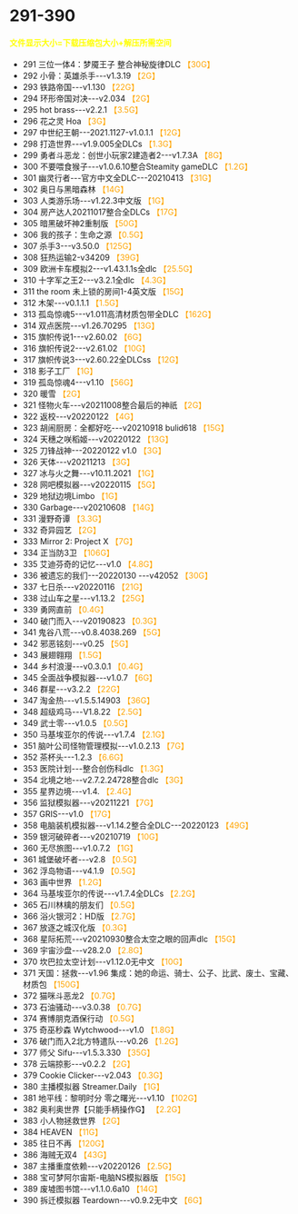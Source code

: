 # 291-390
#### <font color=yellow>文件显示大小=下载压缩包大小+解压所需空间</font>
* 291	三位一体4：梦魇王子 整合神秘旋律DLC <font color=orange>【30G】</font><br>
* 292	小骨：英雄杀手---v1.3.19 <font color=orange>【2G】</font><br>
* 293	铁路帝国---v1.130 <font color=orange>【22G】</font><br>
* 294	环形帝国对决---v2.034 <font color=orange>【2G】</font><br>
* 295	hot brass---v2.2.1 <font color=orange>【3.5G】</font><br>
* 296	花之灵 Hoa <font color=orange>【3G】</font><br>
* 297	中世纪王朝---2021.1127-v1.0.1.1 <font color=orange>【12G】</font><br>
* 298	打造世界---v1.9.005全DLCs <font color=orange>【1.3G】</font><br>
* 299	勇者斗恶龙：创世小玩家2建造者2---v1.7.3A <font color=orange>【8G】</font><br>
* 300	不要喂食猴子---v1.0.6.10整合Steamity gameDLC <font color=orange>【1.2G】</font><br>
* 301	幽灵行者---官方中文全DLC---20210413 <font color=orange>【31G】</font><br>
* 302	奥日与黑暗森林 <font color=orange>【14G】</font><br>
* 303	人类游乐场---v1.22.3中文版 <font color=orange>【1G】</font><br>
* 304	房产达人20211017整合全DLCs <font color=orange>【17G】</font><br>
* 305	暗黑破坏神2重制版 <font color=orange>【50G】</font><br>
* 306	我的孩子：生命之源 <font color=orange>【0.5G】</font><br>
* 307	杀手3---v3.50.0 <font color=orange>【125G】</font><br>
* 308	狂热运输2-v34209 <font color=orange>【39G】</font><br>
* 309	欧洲卡车模拟2---v1.43.1.1s全dlc <font color=orange>【25.5G】</font><br>
* 310	十字军之王2---v3.2.1全dlc <font color=orange>【4.3G】</font><br>
* 311	the room 未上锁的房间1-4英文版 <font color=orange>【15G】</font><br>
* 312	木架---v0.1.1.1 <font color=orange>【1.5G】</font><br>
* 313	孤岛惊魂5---v1.011高清材质包带全DLC <font color=orange>【162G】</font><br>
* 314	双点医院---v1.26.70295 <font color=orange>【13G】</font><br>
* 315	旗帜传说1---v2.60.02 <font color=orange>【6G】</font><br>
* 316	旗帜传说2---v2.61.02 <font color=orange>【10G】</font><br>
* 317	旗帜传说3---v2.60.22全DLCss <font color=orange>【12G】</font><br>
* 318	影子工厂 <font color=orange>【1G】</font><br>
* 319	孤岛惊魂4---v1.10 <font color=orange>【56G】</font><br>
* 320	暖雪 <font color=orange>【2G】</font><br>
* 321	怪物火车---v20211008整合最后的神祇 <font color=orange>【2G】</font><br>
* 322	返校---v20220122 <font color=orange>【4G】</font><br>
* 323	胡闹厨房：全都好吃---v20210918 bulid618 <font color=orange>【15G】</font><br>
* 324	天穗之咲稻姬---v20220122 <font color=orange>【13G】</font><br>
* 325	刀锋战神---20220122 v1.0 <font color=orange>【3G】</font><br>
* 326	天体---v20211213 <font color=orange>【3G】</font><br>
* 327	冰与火之舞---v10.11.2021 <font color=orange>【1G】</font><br>
* 328   网吧模拟器---v20220115 <font color=orange>【5G】</font><br>
* 329   地狱边境Limbo <font color=orange>【1G】</font><br>
* 330   Garbage---v20210608 <font color=orange>【14G】</font><br>
* 331	漫野奇谭 <font color=orange>【3.3G】</font><br>
* 332	奇异园艺 <font color=orange>【2G】</font><br>
* 333	Mirror 2: Project X <font color=orange>【7G】</font><br>
* 334	正当防3卫 <font color=orange>【106G】</font><br>
* 335	艾迪芬奇的记忆---v1.0 <font color=orange>【4.8G】</font><br>
* 336	被遗忘的我们---20220130 ---v42052 <font color=orange>【30G】</font><br>
* 337	七日杀---v20220116 <font color=orange>【21G】</font><br>
* 338	过山车之星---v1.13.2 <font color=orange>【25G】</font><br>
* 339	勇网直前 <font color=orange>【0.4G】</font><br>
* 340	破门而入---v20190823 <font color=orange>【0.3G】</font><br>
* 341	鬼谷八荒---v0.8.4038.269 <font color=orange>【5G】</font><br>
* 342	邪恶铭刻---v0.25 <font color=orange>【5G】</font><br>
* 343	展翅翱翔 <font color=orange>【1.5G】</font><br>
* 344	乡村浪漫---v0.3.0.1 <font color=orange>【0.4G】</font><br>
* 345	全面战争模拟器---v1.0.7 <font color=orange>【6G】</font><br>
* 346	群星---v3.2.2 <font color=orange>【22G】</font><br>
* 347	淘金热---v1.5.5.14903 <font color=orange>【36G】</font><br>
* 348	超级鸡马---V1.8.22 <font color=orange>【2.5G】</font><br>
* 349	武士零---v1.0.5 <font color=orange>【0.5G】</font><br>
* 350	马基埃亚尔的传说---v1.7.4 <font color=orange>【2.1G】</font><br>
* 351	脑叶公司怪物管理模拟---v1.0.2.13 <font color=orange>【7G】</font><br>
* 352	茶杯头---1.2.3 <font color=orange>【6.6G】</font><br>
* 353	医院计划---整合创伤科dlc <font color=orange>【1.3G】</font><br>
* 354	北境之地---v2.7.2.24728整合dlc <font color=orange>【3G】</font><br>
* 355	星界边境---v1.4. <font color=orange>【2.4G】</font><br>
* 356	监狱模拟器---v20211221 <font color=orange>【7G】</font><br>
* 357	GRIS---v1.0 <font color=orange>【17G】</font><br>
* 358	电脑装机模拟器---v1.14.2整合全DLC---20220123 <font color=orange>【49G】</font><br>
* 359	银河破碎者---v20210719 <font color=orange>【10G】</font><br>
* 360	无尽旅图---v1.0.7.2 <font color=orange>【1G】</font><br>
* 361	城堡破坏者---v2.8 <font color=orange>【0.5G】</font><br>
* 362	浮岛物语---v4.1.9 <font color=orange>【0.5G】</font><br>
* 363	画中世界 <font color=orange>【1.2G】</font><br>
* 364	马基埃亚尔的传说---v1.7.4全DLCs <font color=orange>【2.2G】</font><br>
* 365	石川林檎的朋友们 <font color=orange>【0.5G】</font><br>
* 366	浴火银河2：HD版 <font color=orange>【2.7G】</font><br>
* 367	放逐之城汉化版 <font color=orange>【0.3G】</font><br>
* 368	星际拓荒---v20210930整合太空之眼的回声dlc <font color=orange>【15G】</font><br>
* 369	宇宙沙盘---v28.2.0 <font color=orange>【2.8G】</font><br>
* 370	坎巴拉太空计划---v1.12.0无中文 <font color=orange>【10G】</font><br>
* 371	天国：拯救---v1.96 集成：她的命运、骑士、公子、比武、废土、宝藏、材质包 <font color=orange>【150G】</font><br>
* 372	猫咪斗恶龙2 <font color=orange>【0.7G】</font><br>
* 373	石油骚动---v3.0.38 <font color=orange>【0.7G】</font><br>
* 374	赛博朋克酒保行动 <font color=orange>【0.5G】</font><br>
* 375	奇巫秒森 Wytchwood---v1.0 <font color=orange>【1.8G】</font><br>
* 376	破门而入2北方特遣队---v0.26 <font color=orange>【1.2G】</font><br>
* 377	师父 Sifu---v1.5.3.330 <font color=orange>【35G】</font><br>
* 378	云端掠影---v0.2.2 <font color=orange>【2G】</font><br>
* 379	Cookie Clicker---v2.043 <font color=orange>【0.3G】</font><br>
* 380	主播模拟器 Streamer.Daily <font color=orange>【1G】</font><br>
* 381	地平线：黎明时分 零之曙光---v1.10 <font color=orange>【102G】</font><br>
* 382	奥利奥世界【只能手柄操作G】 <font color=orange>【2.2G】</font><br>
* 383	小人物拯救世界 <font color=orange>【2G】</font><br>
* 384	HEAVEN <font color=orange>【11G】</font><br>
* 385	往日不再 <font color=orange>【120G】</font><br>
* 386	海贼无双4 <font color=orange>【43G】</font><br>
* 387	主播重度依赖---v20220126 <font color=orange>【2.5G】</font><br>
* 388	宝可梦阿尔宙斯-电脑NS模拟器版 <font color=orange>【15G】</font><br>
* 389	废墟图书馆---v1.1.0.6a10 <font color=orange>【14G】</font><br>
* 390	拆迁模拟器 Teardown---v0.9.2无中文 <font color=orange>【6G】</font><br>